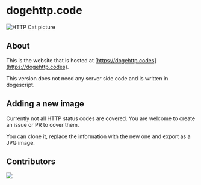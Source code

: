 # dogehttp.code 
![HTTP Cat picture](https://dogehttp.codes/assets/images/202.png)

## About

This is the website that is hosted at [https://dogehttp.codes](https://dogehttp.codes).

This version does not need any server side code and is written in dogescript.

## Adding a new image

Currently not all HTTP status codes are covered. You are welcome to create an issue or PR to cover them.

You can clone it, replace the information with the new one and export as a JPG image.

## Contributors
<a href="https://github.com/shibe/httpdoges/graphs/contributors">
  <img src="https://contrib.rocks/image?repo=shibe/httpdoges" />
</a>
